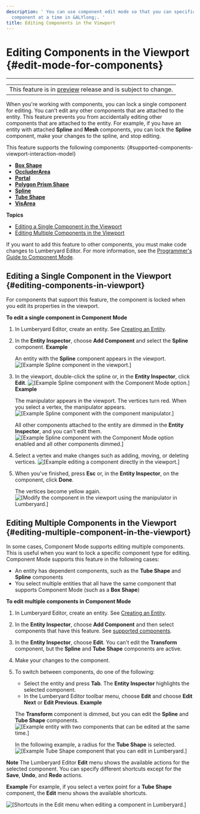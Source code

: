 ```yaml
---
description: ' You can use component edit mode so that you can specifically edit one
  component at a time in &ALYlong;. '
title: Editing Components in the Viewport
---
```

# Editing Components in the Viewport {#edit-mode-for-components}


****

|  |
| --- |
| This feature is in [preview](/docs/userguide/ly-glos-chap#preview) release and is subject to change\.  |

When you're working with components, you can lock a single component for editing\. You can't edit any other components that are attached to the entity\. This feature prevents you from accidentally editing other components that are attached to the entity\. For example, if you have an entity with attached **Spline** and **Mesh** components, you can lock the **Spline** component, make your changes to the spline, and stop editing\.

This feature supports the following components:  {#supported-components-viewport-interaction-model}
+ **[Box Shape](/docs/userguide/components/shapes.md)**
+ **[OccluderArea](/docs/userguide/components/occluder-area.md)**
+ **[Portal](/docs/userguide/components/portal.md)**
+ **[Polygon Prism Shape](/docs/userguide/components/polygon-prism.md)**
+ **[Spline](/docs/userguide/components/spline.md)**
+ **[Tube Shape](/docs/userguide/components/tube-shape.md)**
+ **[VisArea](/docs/userguide/components/vis-area.md)**

**Topics**
+ [Editing a Single Component in the Viewport](#editing-components-in-viewport)
+ [Editing Multiple Components in the Viewport](#editing-multiple-component-in-the-viewport)

If you want to add this feature to other components, you must make code changes to Lumberyard Editor\. For more information, see the [Programmer's Guide to Component Mode](/docs/userguide/working-with-component-mode-programmatically.md)\.

## Editing a Single Component in the Viewport {#editing-components-in-viewport}

For components that support this feature, the component is locked when you edit its properties in the viewport\.

**To edit a single component in Component Mode**

1. In Lumberyard Editor, create an entity\. See [Creating an Entity](/docs/userguide/creating-entity.md)\.

1. In the **Entity Inspector**, choose **Add Component** and select the **Spline** component\.
**Example**

   An entity with the **Spline** component appears in the viewport\.
![\[Example Spline component in the viewport.\]](/images/userguide/componentmode/using-component-mode-1.png)

1. In the viewport, double\-click the spline or, in the **Entity Inspector**, click **Edit**\.
![\[Example Spline component with the Component Mode option.\]](/images/shared/using-component-mode-3.png)
**Example**

   The manipulator appears in the viewport\. The vertices turn red\. When you select a vertex, the manipulator appears\.
![\[Example Spline component with the component manipulator.\]](/images/userguide/componentmode/using-component-mode-2.png)

   All other components attached to the entity are dimmed in the **Entity Inspector**, and you can't edit them\.
![\[Example Spline component with the Component Mode option enabled and all other components dimmed.\]](/images/shared/using-component-mode-4.png)

1. Select a vertex and make changes such as adding, moving, or deleting vertices\.
![\[Example editing a component directly in the viewport.\]](/images/userguide/componentmode/using-component-mode-6.png)

1. When you've finished, press **Esc** or, in the **Entity Inspector**, on the component, click **Done**\.

   The vertices become yellow again\.
![\[Modify the component in the viewport using the manipulator in Lumberyard.\]](/images/userguide/componentmode/using-component-mode-7.png)

## Editing Multiple Components in the Viewport {#editing-multiple-component-in-the-viewport}

In some cases, Component Mode supports editing multiple components\. This is useful when you want to lock a specific component type for editing\. Component Mode supports this feature in the following cases:
+ An entity has dependent components, such as the **Tube Shape** and **Spline** components
+ You select multiple entities that all have the same component that supports Component Mode \(such as a **Box Shape**\)

**To edit multiple components in Component Mode**

1. In Lumberyard Editor, create an entity\. See [Creating an Entity](/docs/userguide/creating-entity.md)\.

1. In the **Entity Inspector**, choose **Add Component** and then select components that have this feature\. See [supported components](#supported-components-viewport-interaction-model)\.

1. In the **Entity Inspector**, choose **Edit**\. You can't edit the **Transform** component, but the **Spline** and **Tube Shape** components are active\.

1. Make your changes to the component\.

1. To switch between components, do one of the following:
   + Select the entity and press **Tab**\. The **Entity Inspector** highlights the selected component\.
   + In the Lumberyard Editor toolbar menu, choose **Edit** and choose **Edit Next** or **Edit Previous**\.
**Example**

   The **Transform** component is dimmed, but you can edit the **Spline** and **Tube Shape** components\.
![\[Example entity with two components that can be edited at the same time.\]](/images/userguide/componentmode/using-component-mode-5.png)

   In the following example, a radius for the **Tube Shape** is selected\.
![\[Example Tube Shape component that you can edit in Lumberyard.\]](/images/userguide/componentmode/using-component-mode-8.png)

**Note**
The Lumberyard Editor **Edit** menu shows the available actions for the selected component\. You can specify different shortcuts except for the **Save**, **Undo**, and **Redo** actions\.

**Example**
For example, if you select a vertex point for a **Tube Shape** component, the **Edit** menu shows the available shortcuts\.

![\[Shortcuts in the Edit menu when editing a component in Lumberyard.\]](/images/userguide/componentmode/using-component-mode-11.png)